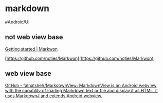 # markdown 
#Android/UI

## not web view base
[Getting started | Markwon](https://noties.io/Markwon/docs/v3/core/getting-started.html#quick-one)

[https://github.com/noties/Markwon](https://github.com/noties/Markwon)

## web view base
[GitHub - falnatsheh/MarkdownView: MarkdownView is an Android webview with the capablity of loading Markdown text or file and display it as HTML, it uses MarkdownJ and extends Android webview.](https://github.com/falnatsheh/MarkdownView)